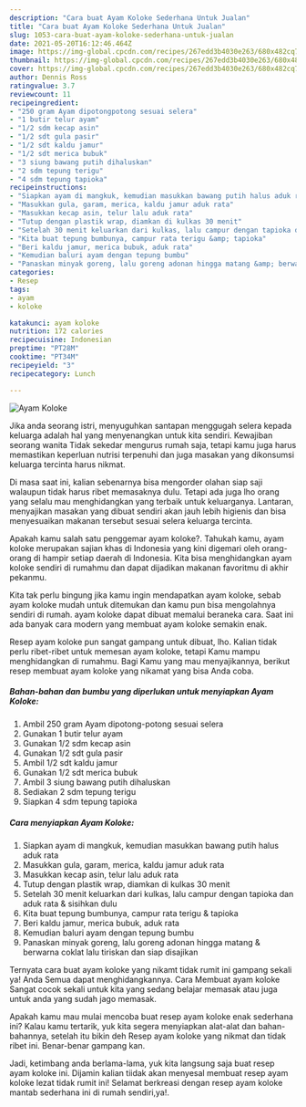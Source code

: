 ```yaml
---
description: "Cara buat Ayam Koloke Sederhana Untuk Jualan"
title: "Cara buat Ayam Koloke Sederhana Untuk Jualan"
slug: 1053-cara-buat-ayam-koloke-sederhana-untuk-jualan
date: 2021-05-20T16:12:46.464Z
image: https://img-global.cpcdn.com/recipes/267edd3b4030e263/680x482cq70/ayam-koloke-foto-resep-utama.jpg
thumbnail: https://img-global.cpcdn.com/recipes/267edd3b4030e263/680x482cq70/ayam-koloke-foto-resep-utama.jpg
cover: https://img-global.cpcdn.com/recipes/267edd3b4030e263/680x482cq70/ayam-koloke-foto-resep-utama.jpg
author: Dennis Ross
ratingvalue: 3.7
reviewcount: 11
recipeingredient:
- "250 gram Ayam dipotongpotong sesuai selera"
- "1 butir telur ayam"
- "1/2 sdm kecap asin"
- "1/2 sdt gula pasir"
- "1/2 sdt kaldu jamur"
- "1/2 sdt merica bubuk"
- "3 siung bawang putih dihaluskan"
- "2 sdm tepung terigu"
- "4 sdm tepung tapioka"
recipeinstructions:
- "Siapkan ayam di mangkuk, kemudian masukkan bawang putih halus aduk rata"
- "Masukkan gula, garam, merica, kaldu jamur aduk rata"
- "Masukkan kecap asin, telur lalu aduk rata"
- "Tutup dengan plastik wrap, diamkan di kulkas 30 menit"
- "Setelah 30 menit keluarkan dari kulkas, lalu campur dengan tapioka dan aduk rata &amp; sisihkan dulu"
- "Kita buat tepung bumbunya, campur rata terigu &amp; tapioka"
- "Beri kaldu jamur, merica bubuk, aduk rata"
- "Kemudian baluri ayam dengan tepung bumbu"
- "Panaskan minyak goreng, lalu goreng adonan hingga matang &amp; berwarna coklat lalu tiriskan dan siap disajikan"
categories:
- Resep
tags:
- ayam
- koloke

katakunci: ayam koloke 
nutrition: 172 calories
recipecuisine: Indonesian
preptime: "PT28M"
cooktime: "PT34M"
recipeyield: "3"
recipecategory: Lunch

---
```



![Ayam Koloke](https://img-global.cpcdn.com/recipes/267edd3b4030e263/680x482cq70/ayam-koloke-foto-resep-utama.jpg)

Jika anda seorang istri, menyuguhkan santapan menggugah selera kepada keluarga adalah hal yang menyenangkan untuk kita sendiri. Kewajiban seorang  wanita Tidak sekedar mengurus rumah saja, tetapi kamu juga harus memastikan keperluan nutrisi terpenuhi dan juga masakan yang dikonsumsi keluarga tercinta harus nikmat.

Di masa  saat ini, kalian sebenarnya bisa mengorder olahan siap saji walaupun tidak harus ribet memasaknya dulu. Tetapi ada juga lho orang yang selalu mau menghidangkan yang terbaik untuk keluarganya. Lantaran, menyajikan masakan yang dibuat sendiri akan jauh lebih higienis dan bisa menyesuaikan makanan tersebut sesuai selera keluarga tercinta. 



Apakah kamu salah satu penggemar ayam koloke?. Tahukah kamu, ayam koloke merupakan sajian khas di Indonesia yang kini digemari oleh orang-orang di hampir setiap daerah di Indonesia. Kita bisa menghidangkan ayam koloke sendiri di rumahmu dan dapat dijadikan makanan favoritmu di akhir pekanmu.

Kita tak perlu bingung jika kamu ingin mendapatkan ayam koloke, sebab ayam koloke mudah untuk ditemukan dan kamu pun bisa mengolahnya sendiri di rumah. ayam koloke dapat dibuat memalui beraneka cara. Saat ini ada banyak cara modern yang membuat ayam koloke semakin enak.

Resep ayam koloke pun sangat gampang untuk dibuat, lho. Kalian tidak perlu ribet-ribet untuk memesan ayam koloke, tetapi Kamu mampu menghidangkan di rumahmu. Bagi Kamu yang mau menyajikannya, berikut resep membuat ayam koloke yang nikamat yang bisa Anda coba.

<!--inarticleads1-->

##### Bahan-bahan dan bumbu yang diperlukan untuk menyiapkan Ayam Koloke:

1. Ambil 250 gram Ayam dipotong-potong sesuai selera
1. Gunakan 1 butir telur ayam
1. Gunakan 1/2 sdm kecap asin
1. Gunakan 1/2 sdt gula pasir
1. Ambil 1/2 sdt kaldu jamur
1. Gunakan 1/2 sdt merica bubuk
1. Ambil 3 siung bawang putih dihaluskan
1. Sediakan 2 sdm tepung terigu
1. Siapkan 4 sdm tepung tapioka




<!--inarticleads2-->

##### Cara menyiapkan Ayam Koloke:

1. Siapkan ayam di mangkuk, kemudian masukkan bawang putih halus aduk rata
1. Masukkan gula, garam, merica, kaldu jamur aduk rata
1. Masukkan kecap asin, telur lalu aduk rata
1. Tutup dengan plastik wrap, diamkan di kulkas 30 menit
1. Setelah 30 menit keluarkan dari kulkas, lalu campur dengan tapioka dan aduk rata &amp; sisihkan dulu
1. Kita buat tepung bumbunya, campur rata terigu &amp; tapioka
1. Beri kaldu jamur, merica bubuk, aduk rata
1. Kemudian baluri ayam dengan tepung bumbu
1. Panaskan minyak goreng, lalu goreng adonan hingga matang &amp; berwarna coklat lalu tiriskan dan siap disajikan




Ternyata cara buat ayam koloke yang nikamt tidak rumit ini gampang sekali ya! Anda Semua dapat menghidangkannya. Cara Membuat ayam koloke Sangat cocok sekali untuk kita yang sedang belajar memasak atau juga untuk anda yang sudah jago memasak.

Apakah kamu mau mulai mencoba buat resep ayam koloke enak sederhana ini? Kalau kamu tertarik, yuk kita segera menyiapkan alat-alat dan bahan-bahannya, setelah itu bikin deh Resep ayam koloke yang nikmat dan tidak ribet ini. Benar-benar gampang kan. 

Jadi, ketimbang anda berlama-lama, yuk kita langsung saja buat resep ayam koloke ini. Dijamin kalian tiidak akan menyesal membuat resep ayam koloke lezat tidak rumit ini! Selamat berkreasi dengan resep ayam koloke mantab sederhana ini di rumah sendiri,ya!.

